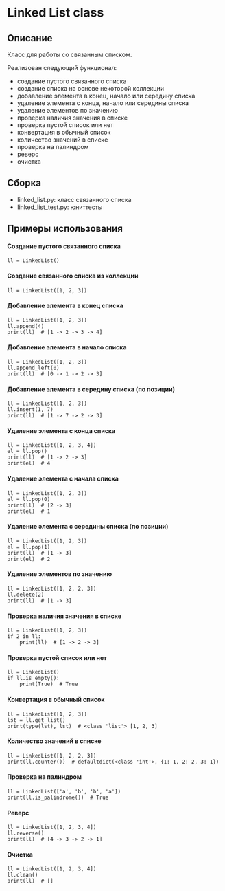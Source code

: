 # Linked List class

## Описание

Класс для работы со связанным списком.

Реализован следующий функционал:
* создание пустого связанного списка
* создание списка на основе некоторой коллекции
* добавление элемента в конец, начало или середину списка
* удаление элемента с конца, начало или середины списка
* удаление элементов по значению
* проверка наличия значения в списке
* проверка пустой список или нет
* конвертация в обычный список
* количество значений в списке
* проверка на палиндром
* реверс
* очистка

## Сборка

* linked_list.py: класс связанного списка
* linked_list_test.py: юниттесты

## Примеры использования

#### Создание пустого связанного списка
```
ll = LinkedList()
```
#### Создание связанного списка из коллекции
```
ll = LinkedList([1, 2, 3])
```
#### Добавление элемента в конец списка
```
ll = LinkedList([1, 2, 3])
ll.append(4)
print(ll)  # [1 -> 2 -> 3 -> 4]
```
#### Добавление элемента в начало списка
```
ll = LinkedList([1, 2, 3])
ll.append_left(0)
print(ll)  # [0 -> 1 -> 2 -> 3]
```
#### Добавление элемента в середину списка (по позиции)
```
ll = LinkedList([1, 2, 3])
ll.insert(1, 7)
print(ll)  # [1 -> 7 -> 2 -> 3]
```
#### Удаление элемента с конца списка
```
ll = LinkedList([1, 2, 3, 4])
el = ll.pop()
print(ll)  # [1 -> 2 -> 3]
print(el)  # 4
```
#### Удаление элемента с начала списка
```
ll = LinkedList([1, 2, 3])
el = ll.pop(0)
print(ll)  # [2 -> 3]
print(el)  # 1
```
#### Удаление элемента с середины списка (по позиции)
```
ll = LinkedList([1, 2, 3])
el = ll.pop(1)
print(ll)  # [1 -> 3]
print(el)  # 2
```
#### Удаление элементов по значению
```
ll = LinkedList([1, 2, 2, 3])
ll.delete(2)
print(ll)  # [1 -> 3]
```
#### Проверка наличия значения в списке
```
ll = LinkedList([1, 2, 3])
if 2 in ll:
    print(ll)  # [1 -> 2 -> 3]
```
#### Проверка пустой список или нет
```
ll = LinkedList()
if ll.is_empty():
    print(True)  # True
```
#### Конвертация в обычный список
```
ll = LinkedList([1, 2, 3])
lst = ll.get_list()
print(type(lst), lst)  # <class 'list'> [1, 2, 3]
```
#### Количество значений в списке
```
ll = LinkedList([1, 2, 2, 3])
print(ll.counter())  # defaultdict(<class 'int'>, {1: 1, 2: 2, 3: 1})
```
#### Проверка на палиндром
```
ll = LinkedList(['a', 'b', 'b', 'a'])
print(ll.is_palindrome())  # True
```
#### Реверс
```
ll = LinkedList([1, 2, 3, 4])
ll.reverse()
print(ll)  # [4 -> 3 -> 2 -> 1]
```
#### Очистка
```
ll = LinkedList([1, 2, 3, 4])
ll.clean()
print(ll)  # []
```
